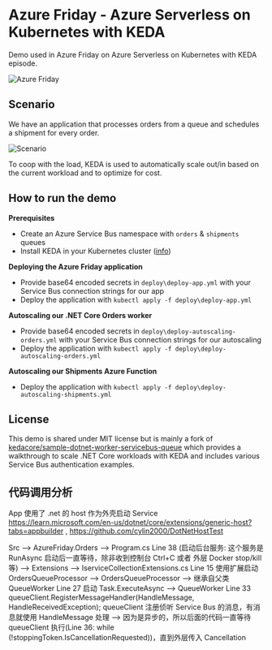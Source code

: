# Azure Friday - Azure Serverless on Kubernetes with KEDA

Demo used in Azure Friday on Azure Serverless on Kubernetes with KEDA episode.

![Azure Friday](./media/azure-friday-logo.png)

## Scenario

We have an application that processes orders from a queue and schedules a shipment for every order.

![Scenario](./media/scenario.png)

To coop with the load, KEDA is used to automatically scale out/in based on the current workload and to optimize for cost.

## How to run the demo

**Prerequisites**
- Create an Azure Service Bus namespace with `orders` & `shipments` queues
- Install KEDA in your Kubernetes cluster ([info](https://keda.sh/docs/2.0/deploy/))

**Deploying the Azure Friday application**
- Provide base64 encoded secrets in `deploy\deploy-app.yml` with your Service Bus connection strings for our app
- Deploy the application with `kubectl apply -f deploy\deploy-app.yml`

**Autoscaling our .NET Core Orders worker**
- Provide base64 encoded secrets in `deploy\deploy-autoscaling-orders.yml` with your Service Bus connection strings for our autoscaling
- Deploy the application with `kubectl apply -f deploy\deploy-autoscaling-orders.yml`

**Autoscaling our Shipments Azure Function**
- Deploy the application with `kubectl apply -f deploy\deploy-autoscaling-shipments.yml`

## License

This demo is shared under MIT license but is mainly a fork of [kedacore/sample-dotnet-worker-servicebus-queue](https://github.com/kedacore/sample-dotnet-worker-servicebus-queue) which provides a walkthrough to scale .NET Core workloads with KEDA and includes various Service Bus authentication examples.


## 代码调用分析

App 使用了 .net 的 host 作为外壳启动 Service https://learn.microsoft.com/en-us/dotnet/core/extensions/generic-host?tabs=appbuilder , https://github.com/cylin2000/DotNetHostTest

Src --> AzureFriday.Orders --> Program.cs Line 38 (启动后台服务: 这个服务是 RunAsync 启动后一直等待，除非收到控制台 Ctrl+C 或者 外层 Docker stop/kill 等) 
                           --> Extensions --> IserviceCollectionExtensions.cs Line 15 使用扩展启动 OrdersQueueProcessor 
                           --> OrdersQueueProcessor --> 继承自父类 QueueWorker Line 27 启动 Task.ExecuteAsync
                           --> QueueWorker Line 33  queueClient.RegisterMessageHandler(HandleMessage, HandleReceivedException);  queueClient 注册侦听 Service Bus 的消息，有消息就使用 HandleMessage 处理
                           --> 因为是异步的，所以后面的代码一直等待 queueClient 执行(Line 36: while (!stoppingToken.IsCancellationRequested))，直到外层传入 Cancellation
